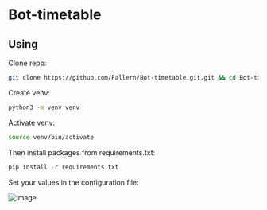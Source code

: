 # Bot-timetable

## Using

Clone repo:

```bash
git clone https://github.com/Fallern/Bot-timetable.git.git && cd Bot-timetable
```

Create venv:

```bash
python3 -m venv venv
```

Activate venv:

```bash
source venv/bin/activate
```

Then install packages from requirements.txt:

```python
pip install -r requirements.txt
```

Set your values in the configuration file:


![image](https://user-images.githubusercontent.com/48813221/158750581-00278cdd-58a9-49f5-ab6a-74bc04ec6231.png)

